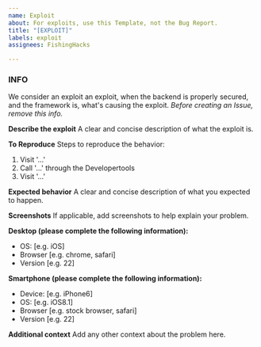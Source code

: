 ```yaml
---
name: Exploit
about: For exploits, use this Template, not the Bug Report.
title: "[EXPLOIT]"
labels: exploit
assignees: FishingHacks

---
```


### INFO
We consider an exploit an exploit, when the backend is properly secured, and the framework is, what's causing the exploit. *Before creating an Issue, remove this info.*

**Describe the exploit**
A clear and concise description of what the exploit is.

**To Reproduce**
Steps to reproduce the behavior:
1. Visit '...'
2. Call '...' through the Developertools
3. Visit '...'

**Expected behavior**
A clear and concise description of what you expected to happen.

**Screenshots**
If applicable, add screenshots to help explain your problem.

**Desktop (please complete the following information):**
 - OS: [e.g. iOS]
 - Browser [e.g. chrome, safari]
 - Version [e.g. 22]

**Smartphone (please complete the following information):**
 - Device: [e.g. iPhone6]
 - OS: [e.g. iOS8.1]
 - Browser [e.g. stock browser, safari]
 - Version [e.g. 22]

**Additional context**
Add any other context about the problem here.

